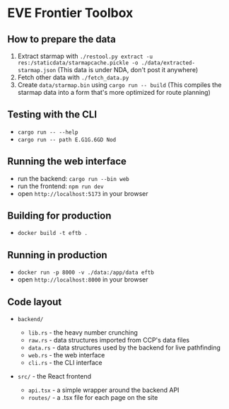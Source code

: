 # EVE Frontier Toolbox

## How to prepare the data

1. Extract starmap with `./restool.py extract -u res:/staticdata/starmapcache.pickle -o ./data/extracted-starmap.json` (This data is under NDA, don't post it anywhere)
2. Fetch other data with `./fetch_data.py`
3. Create `data/starmap.bin` using `cargo run -- build` (This compiles the starmap data into a form that's more optimized for route planning)

## Testing with the CLI

- `cargo run -- --help`
- `cargo run -- path E.G1G.6GD Nod`

## Running the web interface

- run the backend: `cargo run --bin web`
- run the frontend: `npm run dev`
- open `http://localhost:5173` in your browser

## Building for production

- `docker build -t eftb .`

## Running in production

- `docker run -p 8000 -v ./data:/app/data eftb`
- open `http://localhost:8000` in your browser

## Code layout

- `backend/`

  - `lib.rs` - the heavy number crunching
  - `raw.rs` - data structures imported from CCP's data files
  - `data.rs` - data structures used by the backend for live pathfinding
  - `web.rs` - the web interface
  - `cli.rs` - the CLI interface

- `src/` - the React frontend
  - `api.tsx` - a simple wrapper around the backend API
  - `routes/` - a .tsx file for each page on the site
